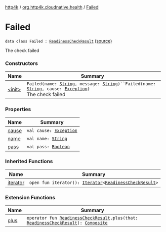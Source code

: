[http4k](../../index.md) / [org.http4k.cloudnative.health](../index.md) / [Failed](./index.md)

# Failed

`data class Failed : `[`ReadinessCheckResult`](../-readiness-check-result/index.md) [(source)](https://github.com/http4k/http4k/blob/master/http4k-cloudnative/src/main/kotlin/org/http4k/cloudnative/health/ReadinessCheckResult.kt#L30)

The check failed

### Constructors

| Name | Summary |
|---|---|
| [&lt;init&gt;](-init-.md) | `Failed(name: `[`String`](https://kotlinlang.org/api/latest/jvm/stdlib/kotlin/-string/index.html)`, message: `[`String`](https://kotlinlang.org/api/latest/jvm/stdlib/kotlin/-string/index.html)`)``Failed(name: `[`String`](https://kotlinlang.org/api/latest/jvm/stdlib/kotlin/-string/index.html)`, cause: `[`Exception`](https://kotlinlang.org/api/latest/jvm/stdlib/kotlin/-exception/index.html)`)`<br>The check failed |

### Properties

| Name | Summary |
|---|---|
| [cause](cause.md) | `val cause: `[`Exception`](https://kotlinlang.org/api/latest/jvm/stdlib/kotlin/-exception/index.html) |
| [name](name.md) | `val name: `[`String`](https://kotlinlang.org/api/latest/jvm/stdlib/kotlin/-string/index.html) |
| [pass](pass.md) | `val pass: `[`Boolean`](https://kotlinlang.org/api/latest/jvm/stdlib/kotlin/-boolean/index.html) |

### Inherited Functions

| Name | Summary |
|---|---|
| [iterator](../-readiness-check-result/iterator.md) | `open fun iterator(): `[`Iterator`](https://kotlinlang.org/api/latest/jvm/stdlib/kotlin.collections/-iterator/index.html)`<`[`ReadinessCheckResult`](../-readiness-check-result/index.md)`>` |

### Extension Functions

| Name | Summary |
|---|---|
| [plus](../plus.md) | `operator fun `[`ReadinessCheckResult`](../-readiness-check-result/index.md)`.plus(that: `[`ReadinessCheckResult`](../-readiness-check-result/index.md)`): `[`Composite`](../-composite/index.md) |
